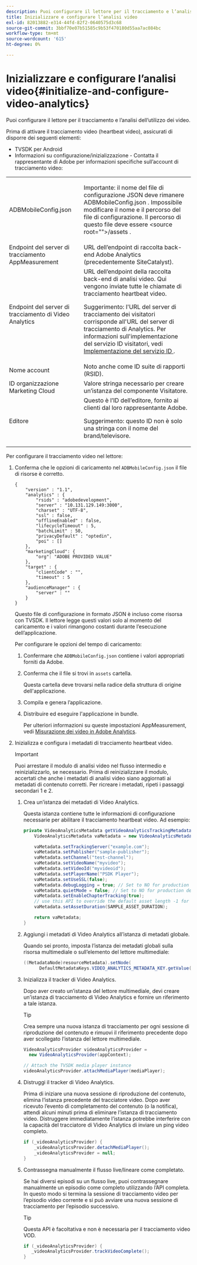 ```yaml
---
description: Puoi configurare il lettore per il tracciamento e l’analisi dell’utilizzo dei video.
title: Inizializzare e configurare l’analisi video
exl-id: 82013882-e314-44fd-82f2-0640575d3c68
source-git-commit: 3bbf70e07b51585c9b53f470180d55aa7ac084bc
workflow-type: tm+mt
source-wordcount: '615'
ht-degree: 0%

---
```


# Inizializzare e configurare l’analisi video{#initialize-and-configure-video-analytics}

Puoi configurare il lettore per il tracciamento e l’analisi dell’utilizzo dei video.

Prima di attivare il tracciamento video (heartbeat video), assicurati di disporre dei seguenti elementi:

* TVSDK per Android
* Informazioni su configurazione/inizializzazione - Contatta il rappresentante di Adobe per informazioni specifiche sull’account di tracciamento video:

<table id="table_3565328ABBEE4605A92EAE1ADE5D6F84"> 
 <tbody> 
  <tr> 
   <td colname="col1"> <span class="filepath"> ADBMobileConfig.json </span> </td> 
   <td colname="col2"> <p>Importante: il nome del file di configurazione JSON deve rimanere <span class="codeph"> ADBMobileConfig.json </span>. Impossibile modificare il nome e il percorso del file di configurazione. Il percorso di questo file deve essere <span class="codeph"> &lt;source root=""&gt;/assets </span>. </p> </td> 
  </tr> 
  <tr> 
   <td colname="col1"> Endpoint del server di tracciamento AppMeasurement </td> 
   <td colname="col2"> URL dell’endpoint di raccolta back-end Adobe Analytics (precedentemente SiteCatalyst). </td> 
  </tr> 
  <tr> 
   <td colname="col1"> Endpoint del server di tracciamento di Video Analytics </td> 
   <td colname="col2"> URL dell’endpoint della raccolta back-end di analisi video. Qui vengono inviate tutte le chiamate di tracciamento heartbeat video. <p>Suggerimento: l'URL del server di tracciamento dei visitatori corrisponde all'URL del server di tracciamento di Analytics. Per informazioni sull'implementazione del servizio ID visitatori, vedi <a href="https://experienceleague.adobe.com/docs/id-service/using/implementation/setup-target.html?lang=en" format="html" scope="external"> Implementazione del servizio ID </a>. </p> </td> 
  </tr> 
  <tr> 
   <td colname="col1"> Nome account </td> 
   <td colname="col2"> Noto anche come ID suite di rapporti (RSID). </td> 
  </tr> 
  <tr> 
   <td colname="col1"> ID organizzazione Marketing Cloud </td> 
   <td colname="col2"> Valore stringa necessario per creare un’istanza del componente Visitatore. </td> 
  </tr> 
  <tr> 
   <td colname="col1"> Editore </td> 
   <td colname="col2"> Questo è l’ID dell’editore, fornito ai clienti dal loro rappresentante Adobe. <p>Suggerimento: questo ID non è solo una stringa con il nome del brand/televisore. </p> </td> 
  </tr> 
 </tbody> 
</table>

Per configurare il tracciamento video nel lettore:

1. Conferma che le opzioni di caricamento nel `ADBMobileConfig.json` il file di risorse è corretto.

   ```
   { 
       "version" : "1.1", 
       "analytics" : { 
           "rsids" : "adobedevelopment", 
           "server" : "10.131.129.149:3000", 
           "charset" : "UTF-8", 
           "ssl" : false, 
           "offlineEnabled" : false, 
           "lifecycleTimeout" : 5, 
           "batchLimit" : 50, 
           "privacyDefault" : "optedin", 
           "poi" : [] 
       }, 
       "marketingCloud": { 
           "org": "ADOBE PROVIDED VALUE"  
       }, 
       "target" : { 
           "clientCode" : "", 
           "timeout" : 5 
       }, 
       "audienceManager" : { 
           "server" : "" 
       } 
   }
   ```

   Questo file di configurazione in formato JSON è incluso come risorsa con TVSDK. Il lettore legge questi valori solo al momento del caricamento e i valori rimangono costanti durante l’esecuzione dell’applicazione.

   Per configurare le opzioni del tempo di caricamento:

   1. Confermare che `ADBMobileConfig.json` contiene i valori appropriati forniti da Adobe.
   1. Conferma che il file si trovi in `assets` cartella.

      Questa cartella deve trovarsi nella radice della struttura di origine dell&#39;applicazione.
   1. Compila e genera l’applicazione.
   1. Distribuire ed eseguire l&#39;applicazione in bundle.

      Per ulteriori informazioni su queste impostazioni AppMeasurement, vedi [Misurazione dei video in Adobe Analytics](https://experienceleague.adobe.com/docs/media-analytics/using/media-overview.html?lang=en).
1. Inizializza e configura i metadati di tracciamento heartbeat video.

   >[!IMPORTANT]
   >
   >Puoi arrestare il modulo di analisi video nel flusso intermedio e reinizializzarlo, se necessario. Prima di reinizializzare il modulo, accertati che anche i metadati di analisi video siano aggiornati ai metadati di contenuto corretti. Per ricreare i metadati, ripeti i passaggi secondari 1 e 2.

   1. Crea un’istanza dei metadati di Video Analytics.

      Questa istanza contiene tutte le informazioni di configurazione necessarie per abilitare il tracciamento heartbeat video. Ad esempio:

      ```java
      private VideoAnalyticsMetadata getVideoAnalyticsTrackingMetadata() { 
          VideoAnalyticsMetadata vaMetadata = new VideoAnalyticsMetadata(); 
      
          vaMetadata.setTrackingServer("example.com"); 
          vaMetadata.setPublisher("sample-publisher"); 
          vaMetadata.setChannel("test-channel"); 
          vaMetadata.setVideoName("myvideo"); 
          vaMetadata.setVideoId("myvideoid"); 
          vaMetadata.setPlayerName("PSDK Player"); 
          vaMetadata.setUseSSL(false); 
          vaMetadata.debugLogging = true; // Set to NO for production deployment. 
          vaMetadata.quietMode = false; // Set to NO for production deployment. 
          vaMetadata.setEnableChapterTracking(true); 
          // use this API to override the default asset length -1 for live streams 
          vaMetadata.setAssetDuration(SAMPLE_ASSET_DURATION); 
      
          return vaMetadata; 
      }
      ```

   1. Aggiungi i metadati di Video Analytics all’istanza di metadati globale.

      Quando sei pronto, imposta l’istanza dei metadati globali sulla risorsa multimediale o sull’elemento del lettore multimediale:

      ```java
      ((MetadataNode)resourceMetadata).setNode( 
            DefaultMetadataKeys.VIDEO_ANALYTICS_METADATA_KEY.getValue(), vaMetadata);
      ```

   1. Inizializza il tracker di Video Analytics.

      Dopo aver creato un’istanza del lettore multimediale, devi creare un’istanza di tracciamento di Video Analytics e fornire un riferimento a tale istanza.

      >[!TIP]
      >
      >Crea sempre una nuova istanza di tracciamento per ogni sessione di riproduzione del contenuto e rimuovi il riferimento precedente dopo aver scollegato l’istanza del lettore multimediale.

      ```java
      VideoAnalyticsProvider videoAnalyticsProvider =  
        new VideoAnalyticsProvider(appContext); 
      
      // Attach the TVSDK media player instance 
      videoAnalyticsProvider.attachMediaPlayer(mediaPlayer); 
      ```

   1. Distruggi il tracker di Video Analytics.

      Prima di iniziare una nuova sessione di riproduzione del contenuto, elimina l’istanza precedente del tracciatore video. Dopo aver ricevuto l’evento di completamento del contenuto (o la notifica), attendi alcuni minuti prima di eliminare l’istanza di tracciamento video. Distruggere immediatamente l’istanza potrebbe interferire con la capacità del tracciatore di Video Analytics di inviare un ping video completo.

      ```java
      if (_videoAnalyticsProvider) { 
          _videoAnalyticsProvider.detachMediaPlayer(); 
          _videoAnalyticsProvider = null; 
      }
      ```

   1. Contrassegna manualmente il flusso live/lineare come completato.

      Se hai diversi episodi su un flusso live, puoi contrassegnare manualmente un episodio come completo utilizzando l’API completa. In questo modo si termina la sessione di tracciamento video per l’episodio video corrente e si può avviare una nuova sessione di tracciamento per l’episodio successivo.

      >[!TIP]
      >
      >Questa API è facoltativa e non è necessaria per il tracciamento video VOD.

      ```java
      if (_videoAnalyticsProvider) { 
         _videoAnalyticsProvider.trackVideoComplete();    
      }
      ```
